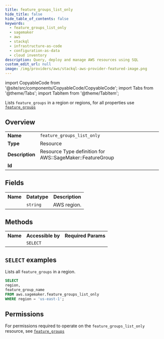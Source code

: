 ```yaml
---
title: feature_groups_list_only
hide_title: false
hide_table_of_contents: false
keywords:
  - feature_groups_list_only
  - sagemaker
  - aws
  - stackql
  - infrastructure-as-code
  - configuration-as-data
  - cloud inventory
description: Query, deploy and manage AWS resources using SQL
custom_edit_url: null
image: /img/providers/aws/stackql-aws-provider-featured-image.png
---
```


import CopyableCode from '@site/src/components/CopyableCode/CopyableCode';
import Tabs from '@theme/Tabs';
import TabItem from '@theme/TabItem';

Lists <code>feature_groups</code> in a region or regions, for all properties use <a href="/providers/aws/serviceName/feature_groups/"><code>feature_groups</code></a>

## Overview
<table><tbody>
<tr><td><b>Name</b></td><td><code>feature_groups_list_only</code></td></tr>
<tr><td><b>Type</b></td><td>Resource</td></tr>
<tr><td><b>Description</b></td><td>Resource Type definition for AWS::SageMaker::FeatureGroup</td></tr>
<tr><td><b>Id</b></td><td><CopyableCode code="aws.sagemaker.feature_groups_list_only" /></td></tr>
</tbody></table>

## Fields
<table><tbody><tr><th>Name</th><th>Datatype</th><th>Description</th></tr><tr><td><CopyableCode code="region" /></td><td><code>string</code></td><td>AWS region.</td></tr>
</tbody></table>

## Methods

<table><tbody>
  <tr>
    <th>Name</th>
    <th>Accessible by</th>
    <th>Required Params</th>
  </tr>
  <tr>
    <td><CopyableCode code="list_resources" /></td>
    <td><code>SELECT</code></td>
    <td><CopyableCode code="region" /></td>
  </tr>
</tbody></table>

## `SELECT` examples
Lists all <code>feature_groups</code> in a region.
```sql
SELECT
region,
feature_group_name
FROM aws.sagemaker.feature_groups_list_only
WHERE region = 'us-east-1';
```


## Permissions

For permissions required to operate on the <code>feature_groups_list_only</code> resource, see <a href="/providers/aws/sagemaker/feature_groups/#permissions"><code>feature_groups</code></a>

